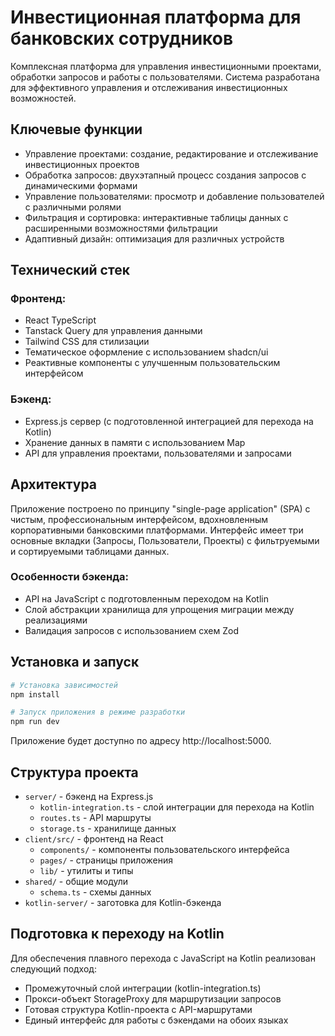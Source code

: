 # Инвестиционная платформа для банковских сотрудников

Комплексная платформа для управления инвестиционными проектами, обработки запросов и работы с пользователями. Система разработана для эффективного управления и отслеживания инвестиционных возможностей.

## Ключевые функции

- Управление проектами: создание, редактирование и отслеживание инвестиционных проектов
- Обработка запросов: двухэтапный процесс создания запросов с динамическими формами
- Управление пользователями: просмотр и добавление пользователей с различными ролями
- Фильтрация и сортировка: интерактивные таблицы данных с расширенными возможностями фильтрации
- Адаптивный дизайн: оптимизация для различных устройств

## Технический стек

### Фронтенд:
- React TypeScript
- Tanstack Query для управления данными
- Tailwind CSS для стилизации
- Тематическое оформление с использованием shadcn/ui
- Реактивные компоненты с улучшенным пользовательским интерфейсом

### Бэкенд:
- Express.js сервер (с подготовленной интеграцией для перехода на Kotlin)
- Хранение данных в памяти с использованием Map
- API для управления проектами, пользователями и запросами

## Архитектура

Приложение построено по принципу "single-page application" (SPA) с чистым, профессиональным интерфейсом, вдохновленным корпоративными банковскими платформами. Интерфейс имеет три основные вкладки (Запросы, Пользователи, Проекты) с фильтруемыми и сортируемыми таблицами данных.

### Особенности бэкенда:
- API на JavaScript с подготовленным переходом на Kotlin
- Слой абстракции хранилища для упрощения миграции между реализациями
- Валидация запросов с использованием схем Zod

## Установка и запуск

```bash
# Установка зависимостей
npm install

# Запуск приложения в режиме разработки
npm run dev
```

Приложение будет доступно по адресу http://localhost:5000.

## Структура проекта

- `server/` - бэкенд на Express.js
  - `kotlin-integration.ts` - слой интеграции для перехода на Kotlin
  - `routes.ts` - API маршруты
  - `storage.ts` - хранилище данных
- `client/src/` - фронтенд на React
  - `components/` - компоненты пользовательского интерфейса
  - `pages/` - страницы приложения
  - `lib/` - утилиты и типы
- `shared/` - общие модули
  - `schema.ts` - схемы данных
- `kotlin-server/` - заготовка для Kotlin-бэкенда

## Подготовка к переходу на Kotlin

Для обеспечения плавного перехода с JavaScript на Kotlin реализован следующий подход:
- Промежуточный слой интеграции (kotlin-integration.ts)
- Прокси-объект StorageProxy для маршрутизации запросов
- Готовая структура Kotlin-проекта с API-маршрутами
- Единый интерфейс для работы с бэкендами на обоих языках